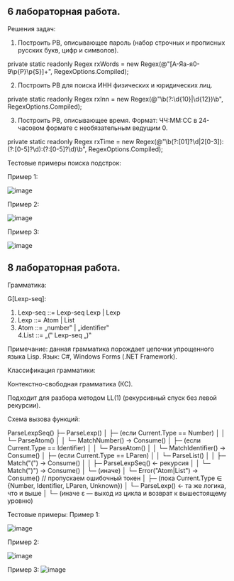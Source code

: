 ## 6 лабораторная работа.

Решения задач:

1. Построить РВ, описывающее пароль (набор строчных и
 прописных русских букв, цифр и символов).

private static readonly Regex rxWords = new Regex(@"[А-Яа-я0-9\p{P}\p{S}]+", RegexOptions.Compiled);

2.  Построить РВ для поиска ИНН физических и юридических лиц.

private static readonly Regex rxInn = new Regex(@"\b(?:\d{10}|\d{12})\b", RegexOptions.Compiled);

3.  Построить РВ, описывающее время. Формат: ЧЧ:ММ:СС в
 24-часовом формате с необязательным ведущим 0.

private static readonly Regex rxTime = new Regex(@"\b(?:[01]?\d|2[0-3]):(?:[0-5]?\d):(?:[0-5]?\d)\b", RegexOptions.Compiled);

Тестовые примеры поиска подстрок:

Пример 1:

![image](https://github.com/user-attachments/assets/ee8a256e-7a41-4262-8920-08bbcdbc8673)


Пример 2:

![image](https://github.com/user-attachments/assets/f5b3c4bb-308f-498f-99ab-1c0515cb49bb)

Пример 3:

![image](https://github.com/user-attachments/assets/1ca1fad9-86ab-4f03-b711-404c441cf9e1)



## 8 лабораторная работа.
Грамматика:

G[Lexp-seq]: 
1. Lexp-seq ::= Lexp-seq Lexp | Lexp  
2. Lexp ::= Atom | List  
3. Atom ::= „number‟ | „identifier‟  
4.List ::= „(‟ Lexp-seq „)‟

Примечание: данная грамматика порождает цепочки упрощенного 
языка Lisp.
Язык:
C#, Windows Forms (.NET Framework).

Классификация грамматики:

Контекстно-свободная грамматика (КС).

Подходит для разбора методом LL(1) (рекурсивный спуск без левой рекурсии).

Схема вызова функций:

ParseLexpSeq()
├─ ParseLexp()
│   ├─ (если Current.Type == Number) 
│   │     └─ ParseAtom()
│   │         └─ MatchNumber() → Consume()
│   ├─ (если Current.Type == Identifier)
│   │     └─ ParseAtom()
│   │         └─ MatchIdentifier() → Consume()
│   ├─ (если Current.Type == LParen)
│   │     └─ ParseList()
│   │         ├─ Match("(") → Consume()
│   │         ├─ ParseLexpSeq()    ← рекурсия
│   │         └─ Match(")") → Consume()
│   └─ (иначе) 
│         └─ Error("Atom|List") → Consume()   // пропускаем ошибочный токен
│
├─ (пока Current.Type ∈ {Number, Identifier, LParen, Unknown})
│     └─ ParseLexp()   ← та же логика, что и выше
│
└─ (иначе ε — выход из цикла и возврат к вышестоящему уровню)

Тестовые примеры:
Пример 1:

![image](https://github.com/user-attachments/assets/a7aefa71-3815-4c66-9d76-e3d43da5a33c)


Пример 2:

![image](https://github.com/user-attachments/assets/5c5372a0-f5b1-4ebf-af43-80aa7ea6ba0f)


Пример 3:
![image](https://github.com/user-attachments/assets/db5464a3-8cd8-4410-ad8e-69026778d825)

